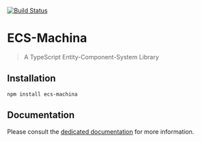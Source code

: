 [![Build Status](https://travis-ci.com/scambier/ecs-machina.svg?branch=master)](https://travis-ci.com/scambier/ecs-machina)

# ECS-Machina

> A TypeScript Entity-Component-System Library

## Installation

`npm install ecs-machina`

## Documentation

Please consult the [dedicated documentation](https://scambier.github.io/ecs-machina/) for more information.
